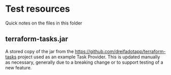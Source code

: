 # Test resources

Quick notes on the files in this folder

## terraform-tasks.jar

A stored copy of the jar from the https://github.com/dreifadotapp/terraform-tasks project used as an example Task
Provider. This is updated manually as necessary, generally due to a breaking change or to support testing 
of a new feature.
